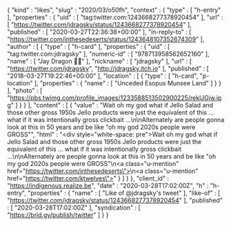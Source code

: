 {
  "kind" : "likes",
  "slug" : "2020/03/o50fh",
  "context" : {
    "type" : [ "h-entry" ],
    "properties" : {
      "uid" : [ "tag:twitter.com:1243668277378920454" ],
      "url" : [ "https://twitter.com/jdragsky/status/1243668277378920454" ],
      "published" : [ "2020-03-27T22:36:38+00:00" ],
      "in-reply-to" : [ "https://twitter.com/inthesedeserts/status/1243648107352674309" ],
      "author" : [ {
        "type" : [ "h-card" ],
        "properties" : {
          "uid" : [ "tag:twitter.com:jdragsky" ],
          "numeric-id" : [ "978713958562652160" ],
          "name" : [ "Jay Dragon 🌸✨" ],
          "nickname" : [ "jdragsky" ],
          "url" : [ "https://twitter.com/jdragsky", "http://jdragsky.itch.io" ],
          "published" : [ "2018-03-27T19:22:46+00:00" ],
          "location" : [ {
            "type" : [ "h-card", "p-location" ],
            "properties" : {
              "name" : [ "Unceded Esopus Munsee Land" ]
            }
          } ],
          "photo" : [ "https://pbs.twimg.com/profile_images/1233588513502900225/reklJGjw.jpg" ]
        }
      } ],
      "content" : [ {
        "value" : "Wait oh my god what if Jello Salad and those other gross 1950s Jello products were just the equivalent of this ... what if it was intentionally gross clickbait ...\n\nAlternately are people gonna look at this in 50 years and be like \"oh my god 2020s people were GROSS\"",
        "html" : "<div style=\"white-space: pre\">Wait oh my god what if Jello Salad and those other gross 1950s Jello products were just the equivalent of this ... what if it was intentionally gross clickbait ...\n\nAlternately are people gonna look at this in 50 years and be like \"oh my god 2020s people were GROSS\"</div>\n<a class=\"u-mention\" href=\"https://twitter.com/inthesedeserts\"></a>\n<a class=\"u-mention\" href=\"https://twitter.com/ktwelves\"></a>"
      } ]
    }
  },
  "client_id" : "https://indigenous.realize.be",
  "date" : "2020-03-28T17:02:00Z",
  "h" : "h-entry",
  "properties" : {
    "name" : [ "Like of @jdragsky's tweet" ],
    "like-of" : [ "https://twitter.com/jdragsky/status/1243668277378920454" ],
    "published" : [ "2020-03-28T17:02:00Z" ],
    "syndication" : [ "https://brid.gy/publish/twitter" ]
  }
}
